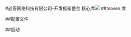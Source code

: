 #必答网络科技有限公司-开发框架整合 核心库[![](https://jitpack.io/v/xuejike/bd_framework_core.svg)](https://jitpack.io/#xuejike/bd_framework_core)
##maven 库

##配置文件

##启动




